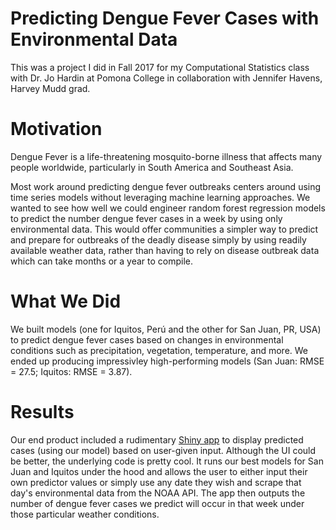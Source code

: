 # Predicting Dengue Fever Cases with Environmental Data

This was a project I did in Fall 2017 for my Computational Statistics class with Dr. Jo Hardin at Pomona College in collaboration with Jennifer Havens, Harvey Mudd grad. 

# Motivation

Dengue Fever is a life-threatening mosquito-borne illness that affects many people worldwide, particularly in South America and Southeast Asia. 

Most work around predicting dengue fever outbreaks centers around using time series models without leveraging machine learning approaches. We wanted to see how well we could engineer random forest regression models to predict the number dengue fever cases in a week by using only environmental data. This would offer communities a simpler way to predict and prepare for outbreaks of the deadly disease simply by using readily available weather data, rather than having to rely on disease outbreak data which can take months or a year to compile. 

# What We Did

We built models (one for Iquitos, Perú and the other for San Juan, PR, USA) to predict dengue fever cases based on changes in environmental conditions such as precipitation, vegetation, temperature, and more. We ended up producing impressivley high-performing models (San Juan: RMSE = 27.5; Iquitos: RMSE = 3.87). 

# Results

Our end product included a rudimentary [Shiny app](https://mhobbs.shinyapps.io/Dengue_Fever_Prediction/) to display predicted cases (using our model) based on user-given input. Although the UI could be better, the underlying code is pretty cool. It runs our best models for San Juan and Iquitos under the hood and allows the user to either input their own predictor values or simply use any date they wish and scrape that day's environmental data from the NOAA API. The app then outputs the number of dengue fever cases we predict will occur in that week under those particular weather conditions.  
